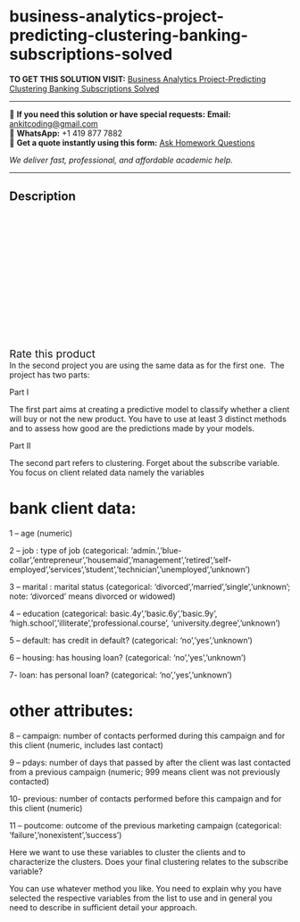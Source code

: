 # business-analytics-project-predicting-clustering-banking-subscriptions-solved
**TO GET THIS SOLUTION VISIT:** [Business Analytics Project-Predicting Clustering Banking Subscriptions Solved](https://www.ankitcodinghub.com/product/business-analytics-project-predicting-clustering-banking-subscriptions-solved/)


---

📩 **If you need this solution or have special requests:** **Email:** ankitcoding@gmail.com  
📱 **WhatsApp:** +1 419 877 7882  
📄 **Get a quote instantly using this form:** [Ask Homework Questions](https://www.ankitcodinghub.com/services/ask-homework-questions/)

*We deliver fast, professional, and affordable academic help.*

---

<h2>Description</h2>



<div class="kk-star-ratings kksr-auto kksr-align-center kksr-valign-top" data-payload="{&quot;align&quot;:&quot;center&quot;,&quot;id&quot;:&quot;96375&quot;,&quot;slug&quot;:&quot;default&quot;,&quot;valign&quot;:&quot;top&quot;,&quot;ignore&quot;:&quot;&quot;,&quot;reference&quot;:&quot;auto&quot;,&quot;class&quot;:&quot;&quot;,&quot;count&quot;:&quot;0&quot;,&quot;legendonly&quot;:&quot;&quot;,&quot;readonly&quot;:&quot;&quot;,&quot;score&quot;:&quot;0&quot;,&quot;starsonly&quot;:&quot;&quot;,&quot;best&quot;:&quot;5&quot;,&quot;gap&quot;:&quot;4&quot;,&quot;greet&quot;:&quot;Rate this product&quot;,&quot;legend&quot;:&quot;0\/5 - (0 votes)&quot;,&quot;size&quot;:&quot;24&quot;,&quot;title&quot;:&quot;Business Analytics Project-Predicting Clustering Banking Subscriptions Solved&quot;,&quot;width&quot;:&quot;0&quot;,&quot;_legend&quot;:&quot;{score}\/{best} - ({count} {votes})&quot;,&quot;font_factor&quot;:&quot;1.25&quot;}">

<div class="kksr-stars">

<div class="kksr-stars-inactive">
            <div class="kksr-star" data-star="1" style="padding-right: 4px">


<div class="kksr-icon" style="width: 24px; height: 24px;"></div>
        </div>
            <div class="kksr-star" data-star="2" style="padding-right: 4px">


<div class="kksr-icon" style="width: 24px; height: 24px;"></div>
        </div>
            <div class="kksr-star" data-star="3" style="padding-right: 4px">


<div class="kksr-icon" style="width: 24px; height: 24px;"></div>
        </div>
            <div class="kksr-star" data-star="4" style="padding-right: 4px">


<div class="kksr-icon" style="width: 24px; height: 24px;"></div>
        </div>
            <div class="kksr-star" data-star="5" style="padding-right: 4px">


<div class="kksr-icon" style="width: 24px; height: 24px;"></div>
        </div>
    </div>

<div class="kksr-stars-active" style="width: 0px;">
            <div class="kksr-star" style="padding-right: 4px">


<div class="kksr-icon" style="width: 24px; height: 24px;"></div>
        </div>
            <div class="kksr-star" style="padding-right: 4px">


<div class="kksr-icon" style="width: 24px; height: 24px;"></div>
        </div>
            <div class="kksr-star" style="padding-right: 4px">


<div class="kksr-icon" style="width: 24px; height: 24px;"></div>
        </div>
            <div class="kksr-star" style="padding-right: 4px">


<div class="kksr-icon" style="width: 24px; height: 24px;"></div>
        </div>
            <div class="kksr-star" style="padding-right: 4px">


<div class="kksr-icon" style="width: 24px; height: 24px;"></div>
        </div>
    </div>
</div>


<div class="kksr-legend" style="font-size: 19.2px;">
            <span class="kksr-muted">Rate this product</span>
    </div>
    </div>
In the second project you are using the same data as for the first one.&nbsp; The project has two parts:

Part I

The first&nbsp;part aims at creating a predictive model to classify whether a client will buy or not the new product. You have to use at least 3 distinct methods and to assess how good are the predictions made by your models.

Part II

The second part refers to clustering. Forget about the subscribe variable. You focus on client related data namely the variables

# bank client data:

1 – age (numeric)

2 – job : type of job (categorical: ‘admin.’,’blue-collar’,’entrepreneur’,’housemaid’,’management’,’retired’,’self-employed’,’services’,’student’,’technician’,’unemployed’,’unknown’)

3 – marital : marital status (categorical: ‘divorced’,’married’,’single’,’unknown’; note: ‘divorced’ means divorced or widowed)

4 – education (categorical: basic.4y’,’basic.6y’,’basic.9y’, ‘high.school’,’illiterate’,’professional.course’, ‘university.degree’,’unknown’)

5 – default: has credit in default? (categorical: ‘no’,’yes’,’unknown’)

6 – housing: has housing loan? (categorical: ‘no’,’yes’,’unknown’)

7- loan: has personal loan? (categorical: ‘no’,’yes’,’unknown’)

# other attributes:

8 – campaign: number of contacts performed during this campaign and for this client (numeric, includes last contact)

9 – pdays: number of days that passed by after the client was last contacted from a previous campaign (numeric; 999 means client was not previously contacted)

10- previous: number of contacts performed before this campaign and for this client (numeric)

11 – poutcome: outcome of the previous marketing campaign (categorical: ‘failure’,’nonexistent’,’success’)

Here we want to use these variables to cluster the clients and to characterize the clusters. Does your final clustering relates to the subscribe variable?

You can use whatever method you like. You need to explain why you have selected the respective variables from the list to use and in general you need to describe in sufficient detail your approach.

&nbsp;
